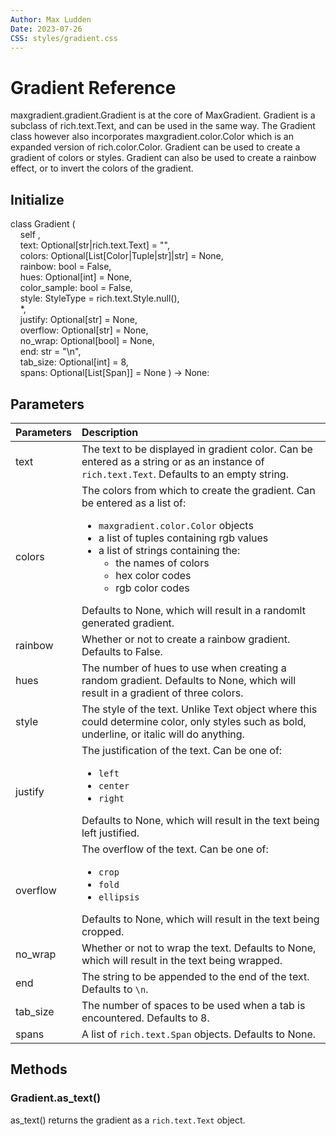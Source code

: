 ```yaml
---
Author: Max Ludden
Date: 2023-07-26
CSS: styles/gradient.css
---
```


# Gradient Reference

<span class="rainbow-wipe">maxgradient.gradient.Gradient</span> is at the core of MaxGradient. Gradient is a subclass of <span class="green-wipe">rich.text.Text</span>, and can be used in the same way. The Gradient class however also incorporates <span class="rainbow-wipe">maxgradient.color.Color</span> which is an expanded version of <span class="green-wipe">rich.color.Color</span>. Gradient can be used to create a gradient of colors or styles. Gradient can also be used to create a rainbow effect, or to invert the colors of the gradient.

## Initialize

<div class="class-init">
    <span class="class">class </span><span class="white-mono">Gradient</span> <span class="pink-brac">(</span><br>
    <span class="self">&nbsp;&nbsp;&nbsp;&nbsp;self</span>
    <span class="punc">,</span><br>
    <span class="attr">&nbsp;&nbsp;&nbsp;&nbsp;text</span><span class="punc">: </span><span class="class">Optional</span><span class="blue-brac">[</span><span class="class">str</span><span class="pink-brac">|</span></span></span><span class="class">rich</span><span class="punc">.</span><span class="white-mono">text</span><span class="punc">.</span><span class="type">Text</span><span class="blue-brac">]</span><span class="pink-brac"> = <span><span class="yellow">""</span></span></span><span class="punc">, </span><br>
    <span class="attr">&nbsp;&nbsp;&nbsp;&nbsp;colors</span><span class="punc">: </span><span class="class">Optional</span><span class="blue-brac">[</span><span class="white-mono">List</span><span class="purple-brac">[</span><span class="type">Color</span><span class="pink-brac">|</span><span class="type">Tuple</span><span class="pink-brac">|</span><span class="class">str</span><span class="purple-brac">]</span><span
    class="pink-brac">|</span><span class="class">str</span><span class="blue-brac">]</span><span class="pink-brac"> = <span><span class="none">None</span><span class="punc">, </span><br>
    <span class="attr">&nbsp;&nbsp;&nbsp;&nbsp;rainbow</span><span class="punc">: </span><span class="class">bool</span><span class="pink-brac"> = <span><span class="none">False</span><span class="punc">, </span><br>
    <span class="attr">&nbsp;&nbsp;&nbsp;&nbsp;hues</span><span class="punc">: </span><span class="class">Optional</span><span class="blue-brac">[</span><span class="class">int</span><span class="blue-brac">] </span><span class="pink-brac">= <span><span class="none">None</span><span class="punc">, </span><br>
    <span class="attr">&nbsp;&nbsp;&nbsp;&nbsp;color_sample</span><span class="punc">: </span><span class="class">bool</span><span class="pink-brac"> = <span><span class="none">False</span><span class="punc">, </span><br>
    <span class="attr">&nbsp;&nbsp;&nbsp;&nbsp;style</span><span class="punc">: </span><span class="white-mono">StyleType</span><span class="pink-brac"> = <span><span class="class">rich</span><span class="punc">.</span><span class="white-mono">text</span><span class="punc">.</span><span class="type">Style</span><span class="punc">.</span><span class="lime-text">null</span><span class="white-mono">()</span><span class="punc">, </span><br>
    <span class="pink-brac">&nbsp;&nbsp;&nbsp;&nbsp;*</span><span class="punc">, </span><br>
    <span class="attr">&nbsp;&nbsp;&nbsp;&nbsp;justify</span><span class="punc">: </span><span class="class">Optional</span><span class="blue-brac">[</span><span class="class">str</span><span class="blue-brac">] </span><span class="pink-brac">= <span><span class="none">None</span><span class="punc">, </span><br>
    <span class="attr">&nbsp;&nbsp;&nbsp;&nbsp;overflow</span><span class="punc">: </span><span class="class">Optional</span><span class="blue-brac">[</span><span class="class">str</span><span class="blue-brac">] </span><span class="pink-brac">= <span><span class="none">None</span><span class="punc">, </span><br>
    <span class="attr">&nbsp;&nbsp;&nbsp;&nbsp;no_wrap</span><span class="punc">: </span><span class="class">Optional</span><span class="blue-brac">[</span><span class="class">bool</span><span class="blue-brac">] </span><span class="pink-brac">= <span><span class="none">None</span><span class="punc">, </span><br>
    <span class="attr">&nbsp;&nbsp;&nbsp;&nbsp;end</span><span class="punc">: </span><span class="class">str</span> <span class="pink-brac">= <span><span class="yellow">"</span><span class="pink-brac">\n</span><span class="yellow">"</span><span class="punc">, </span><br>
    <span class="attr">&nbsp;&nbsp;&nbsp;&nbsp;tab_size</span><span class="punc">: </span><span class="class">Optional</span><span class="blue-brac">[</span><span class="class">int</span><span class="blue-brac">] </span><span class="pink-brac">= <span><span class="class">8</span><span class="punc">, </span><br>
    <span class="attr">&nbsp;&nbsp;&nbsp;&nbsp;spans</span><span class="punc">: </span><span class="class">Optional</span><span class="blue-brac">[</span><span class="white-mono">List</span><span class="purple-brac">[</span><span class="type">Span</span><span class="purple-brac">]</span><span class="blue-brac">]</span><span class="pink-brac"> = <span><span class="none">None</span>
    <span class="pink-brac">) -> </span><span class="none">None</span><span class="punc">: </span><br>
</div>

## Parameters

| Parameters | Description |
| :--------- | :---------- |
| text | The text to be displayed in gradient color. Can be entered as a string or as an instance of `rich.text.Text`. Defaults to an empty string. |
| colors | The colors from which to create the gradient. Can be entered as a list of: <ul><li>`maxgradient.color.Color` objects</li><li>a list of tuples containing rgb values</li><li> a list of strings containing the:<ul><li>the names of colors</li><li>hex color codes</li><li>rgb color codes</li></ul></li></ul>Defaults to None, which will result in a randomlt generated gradient. |
| rainbow | Whether or not to create a rainbow gradient. Defaults to False. |
| hues | The number of hues to use when creating a random gradient. Defaults to None, which will result in a gradient of three colors. |
| style | The style of the text. Unlike Text object where this could determine color, only styles such as bold, underline, or italic will do anything.|
| justify | The justification of the text. Can be one of: <ul><li>`left`</li><li>`center`</li><li>`right`</li></ul>Defaults to None, which will result in the text being left justified. |
| overflow | The overflow of the text. Can be one of: <ul><li>`crop`</li><li>`fold`</li><li>`ellipsis`</li></ul>Defaults to None, which will result in the text being cropped. |
| no_wrap | Whether or not to wrap the text. Defaults to None, which will result in the text being wrapped. |
| end | The string to be appended to the end of the text. Defaults to `\n`. |
| tab_size | The number of spaces to be used when a tab is encountered. Defaults to 8. |
| spans | A list of `rich.text.Span` objects. Defaults to None. |

## Methods

### <span class="class-type">Gradient</span>.<span class="classmethod">as_text</span>()

as_text() returns the gradient as a `rich.text.Text` object.
